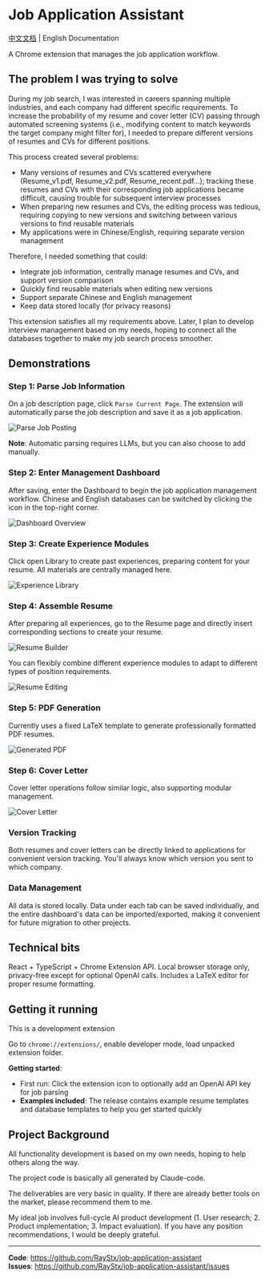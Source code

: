 # Job Application Assistant

[中文文档](./README_CN.md) | English Documentation

A Chrome extension that manages the job application workflow.

## The problem I was trying to solve

During my job search, I was interested in careers spanning multiple industries, and each company had different specific requirements. To increase the probability of my resume and cover letter (CV) passing through automated screening systems (i.e., modifying content to match keywords the target company might filter for), I needed to prepare different versions of resumes and CVs for different positions.

This process created several problems:
- Many versions of resumes and CVs scattered everywhere (Resume_v1.pdf, Resume_v2.pdf, Resume_recent.pdf...); tracking these resumes and CVs with their corresponding job applications became difficult, causing trouble for subsequent interview processes
- When preparing new resumes and CVs, the editing process was tedious, requiring copying to new versions and switching between various versions to find reusable materials
- My applications were in Chinese/English, requiring separate version management

Therefore, I needed something that could:
- Integrate job information, centrally manage resumes and CVs, and support version comparison
- Quickly find reusable materials when editing new versions
- Support separate Chinese and English management
- Keep data stored locally (for privacy reasons)

This extension satisfies all my requirements above. Later, I plan to develop interview management based on my needs, hoping to connect all the databases together to make my job search process smoother.

## Demonstrations

### Step 1: Parse Job Information
On a job description page, click `Parse Current Page`. The extension will automatically parse the job description and save it as a job application.

![Parse Job Posting](./docs/images/p1-parse-job.png)

**Note**: Automatic parsing requires LLMs, but you can also choose to add manually.

### Step 2: Enter Management Dashboard
After saving, enter the Dashboard to begin the job application management workflow. Chinese and English databases can be switched by clicking the icon in the top-right corner.

![Dashboard Overview](./docs/images/p3-dashboard.png)

### Step 3: Create Experience Modules
Click open Library to create past experiences, preparing content for your resume. All materials are centrally managed here.

![Experience Library](./docs/images/p4-library.png)

### Step 4: Assemble Resume
After preparing all experiences, go to the Resume page and directly insert corresponding sections to create your resume.

![Resume Builder](./docs/images/p5-resume-builder.png)

You can flexibly combine different experience modules to adapt to different types of position requirements.

![Resume Editing](./docs/images/p6-resume-edit.png)

### Step 5: PDF Generation
Currently uses a fixed LaTeX template to generate professionally formatted PDF resumes.

![Generated PDF](./docs/images/p7-pdf-output.png)

### Step 6: Cover Letter
Cover letter operations follow similar logic, also supporting modular management.

![Cover Letter](./docs/images/p8-cover-letter.png)

### Version Tracking
Both resumes and cover letters can be directly linked to applications for convenient version tracking. You'll always know which version you sent to which company.

### Data Management
All data is stored locally. Data under each tab can be saved individually, and the entire dashboard's data can be imported/exported, making it convenient for future migration to other projects.

## Technical bits

React + TypeScript + Chrome Extension API. Local browser storage only, privacy-free except for optional OpenAI calls. Includes a LaTeX editor for proper resume formatting.

## Getting it running

This is a development extension

Go to `chrome://extensions/`, enable developer mode, load unpacked extension folder.

**Getting started**: 
- First run: Click the extension icon to optionally add an OpenAI API key for job parsing
- **Examples included**: The release contains example resume templates and database templates to help you get started quickly

## Project Background

All functionality development is based on my own needs, hoping to help others along the way.

The project code is basically all generated by Claude-code.

The deliverables are very basic in quality. If there are already better tools on the market, please recommend them to me.

My ideal job involves full-cycle AI product development (1. User research; 2. Product implementation; 3. Impact evaluation). If you have any position recommendations, I would be deeply grateful.

---

**Code**: https://github.com/RayStx/job-application-assistant  
**Issues**: https://github.com/RayStx/job-application-assistant/issues